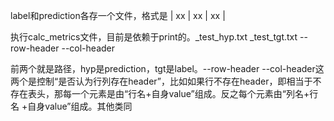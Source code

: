label和prediction各存一个文件，格式是<NEWLINE> | xx | xx | xx |

执行calc_metrics文件，目前是依赖于print的。_test_hyp.txt  _test_tgt.txt  --row-header  --col-header

前两个就是路径，hyp是prediction，tgt是label。--row-header  --col-header这两个是控制“是否认为行列存在header”，比如如果行不存在header，即相当于不存在表头，那每一个元素是由“行名+自身value”组成。反之每个元素由“列名+行名 +自身value”组成。其他类同